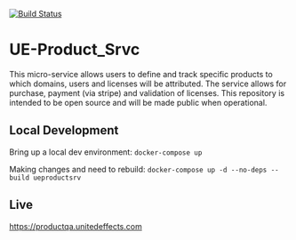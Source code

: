 [![Build Status](https://circleci.com/gh/automatelife/UE-Product_Srvc.svg?&style=shield&circle-token=f98d02672f8424ccca8f825cd413f24d83b20477 "Build Status")](https://circleci.com/gh/automatelife/UE-Product_Srvc)

# UE-Product_Srvc
This micro-service allows users to define and track specific products to which domains, users and licenses will be attributed. The service allows for purchase, payment (via stripe) and validation of licenses.  This repository is intended to be open source and will be made public when operational.

## Local Development

Bring up a local dev environment:
```docker-compose up```

Making changes and need to rebuild:
```docker-compose up -d --no-deps --build ueproductsrv```

## Live

https://productqa.unitedeffects.com
